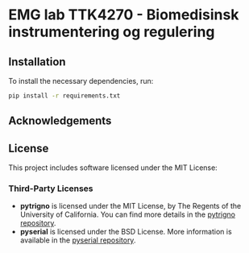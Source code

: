 # EMG lab TTK4270 - Biomedisinsk instrumentering og regulering

## Installation

To install the necessary dependencies, run:

```bash
pip install -r requirements.txt
```

## Acknowledgements


## License

This project includes software licensed under the MIT License:


### Third-Party Licenses

- **pytrigno** is licensed under the MIT License, by The Regents of the University of California. You can find more details in the [pytrigno repository](https://github.com/axopy/pytrigno).
- **pyserial** is licensed under the BSD License. More information is available in the [pyserial repository](https://github.com/pyserial/pyserial).

